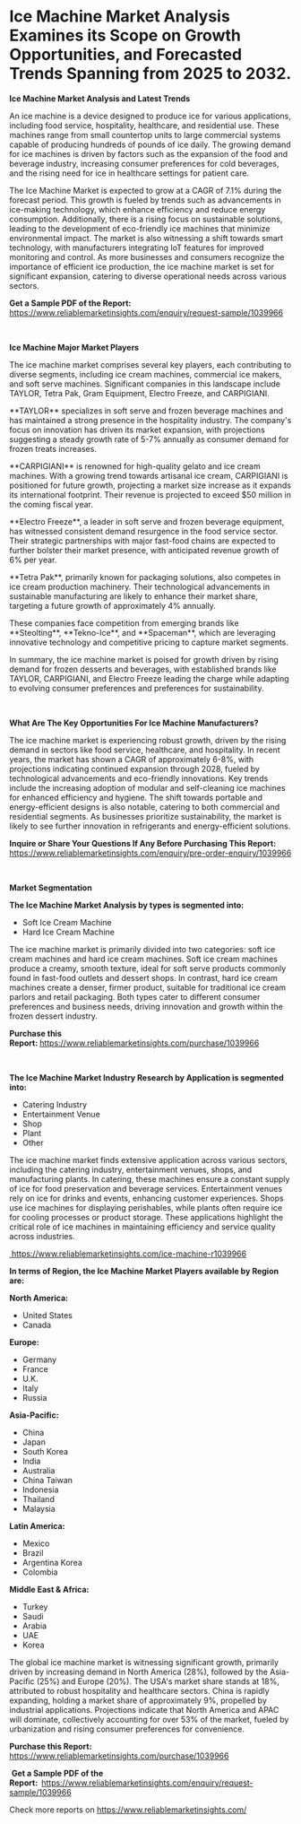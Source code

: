 <p><h1>Ice Machine Market Analysis Examines its Scope on Growth Opportunities, and Forecasted Trends Spanning from 2025 to 2032.</h1></p><p><strong>Ice Machine Market Analysis and Latest Trends</strong></p>
<p><p>An ice machine is a device designed to produce ice for various applications, including food service, hospitality, healthcare, and residential use. These machines range from small countertop units to large commercial systems capable of producing hundreds of pounds of ice daily. The growing demand for ice machines is driven by factors such as the expansion of the food and beverage industry, increasing consumer preferences for cold beverages, and the rising need for ice in healthcare settings for patient care.</p><p>The Ice Machine Market is expected to grow at a CAGR of 7.1% during the forecast period. This growth is fueled by trends such as advancements in ice-making technology, which enhance efficiency and reduce energy consumption. Additionally, there is a rising focus on sustainable solutions, leading to the development of eco-friendly ice machines that minimize environmental impact. The market is also witnessing a shift towards smart technology, with manufacturers integrating IoT features for improved monitoring and control. As more businesses and consumers recognize the importance of efficient ice production, the ice machine market is set for significant expansion, catering to diverse operational needs across various sectors.</p></p>
<p><strong>Get a Sample PDF of the Report:&nbsp;</strong> <a href="https://www.reliablemarketinsights.com/enquiry/request-sample/1039966?utm_campaign=2177&utm_medium=2&utm_source=Github&utm_content=ia&utm_term=19022025&utm_id=ice-machine">https://www.reliablemarketinsights.com/enquiry/request-sample/1039966</a></p>
<p>&nbsp;</p>
<p><strong>Ice Machine Major Market Players</strong></p>
<p><p>The ice machine market comprises several key players, each contributing to diverse segments, including ice cream machines, commercial ice makers, and soft serve machines. Significant companies in this landscape include TAYLOR, Tetra Pak, Gram Equipment, Electro Freeze, and CARPIGIANI.</p><p>**TAYLOR** specializes in soft serve and frozen beverage machines and has maintained a strong presence in the hospitality industry. The company's focus on innovation has driven its market expansion, with projections suggesting a steady growth rate of 5-7% annually as consumer demand for frozen treats increases. </p><p>**CARPIGIANI** is renowned for high-quality gelato and ice cream machines. With a growing trend towards artisanal ice cream, CARPIGIANI is positioned for future growth, projecting a market size increase as it expands its international footprint. Their revenue is projected to exceed $50 million in the coming fiscal year.</p><p>**Electro Freeze**, a leader in soft serve and frozen beverage equipment, has witnessed consistent demand resurgence in the food service sector. Their strategic partnerships with major fast-food chains are expected to further bolster their market presence, with anticipated revenue growth of 6% per year.</p><p>**Tetra Pak**, primarily known for packaging solutions, also competes in ice cream production machinery. Their technological advancements in sustainable manufacturing are likely to enhance their market share, targeting a future growth of approximately 4% annually.</p><p>These companies face competition from emerging brands like **Steolting**, **Tekno-Ice**, and **Spaceman**, which are leveraging innovative technology and competitive pricing to capture market segments.</p><p>In summary, the ice machine market is poised for growth driven by rising demand for frozen desserts and beverages, with established brands like TAYLOR, CARPIGIANI, and Electro Freeze leading the charge while adapting to evolving consumer preferences and preferences for sustainability.</p></p>
<p>&nbsp;</p>
<p><strong>What Are The Key Opportunities For Ice Machine Manufacturers?</strong></p>
<p><p>The ice machine market is experiencing robust growth, driven by the rising demand in sectors like food service, healthcare, and hospitality. In recent years, the market has shown a CAGR of approximately 6-8%, with projections indicating continued expansion through 2028, fueled by technological advancements and eco-friendly innovations. Key trends include the increasing adoption of modular and self-cleaning ice machines for enhanced efficiency and hygiene. The shift towards portable and energy-efficient designs is also notable, catering to both commercial and residential segments. As businesses prioritize sustainability, the market is likely to see further innovation in refrigerants and energy-efficient solutions.</p></p>
<p><strong>Inquire or Share Your Questions If Any Before Purchasing This Report:</strong> <a href="https://www.reliablemarketinsights.com/enquiry/pre-order-enquiry/1039966?utm_campaign=2177&utm_medium=2&utm_source=Github&utm_content=ia&utm_term=19022025&utm_id=ice-machine">https://www.reliablemarketinsights.com/enquiry/pre-order-enquiry/1039966</a></p>
<p>&nbsp;</p>
<p><strong>Market Segmentation</strong></p>
<p><strong>The Ice Machine Market Analysis by types is segmented into:</strong></p>
<p><ul><li>Soft Ice Cream Machine</li><li>Hard Ice Cream Machine</li></ul></p>
<p><p>The ice machine market is primarily divided into two categories: soft ice cream machines and hard ice cream machines. Soft ice cream machines produce a creamy, smooth texture, ideal for soft serve products commonly found in fast-food outlets and dessert shops. In contrast, hard ice cream machines create a denser, firmer product, suitable for traditional ice cream parlors and retail packaging. Both types cater to different consumer preferences and business needs, driving innovation and growth within the frozen dessert industry.</p></p>
<p><strong>Purchase this Report:&nbsp;</strong><a href="https://www.reliablemarketinsights.com/purchase/1039966?utm_campaign=2177&utm_medium=2&utm_source=Github&utm_content=ia&utm_term=19022025&utm_id=ice-machine">https://www.reliablemarketinsights.com/purchase/1039966</a></p>
<p>&nbsp;</p>
<p><strong>The Ice Machine Market Industry Research by Application is segmented into:</strong></p>
<p><ul><li>Catering Industry</li><li>Entertainment Venue</li><li>Shop</li><li>Plant</li><li>Other</li></ul></p>
<p><p>The ice machine market finds extensive application across various sectors, including the catering industry, entertainment venues, shops, and manufacturing plants. In catering, these machines ensure a constant supply of ice for food preservation and beverage services. Entertainment venues rely on ice for drinks and events, enhancing customer experiences. Shops use ice machines for displaying perishables, while plants often require ice for cooling processes or product storage. These applications highlight the critical role of ice machines in maintaining efficiency and service quality across industries.</p></p>
<p><a href="https://www.reliablemarketinsights.com/ice-machine-r1039966?utm_campaign=2177&utm_medium=2&utm_source=Github&utm_content=ia&utm_term=19022025&utm_id=ice-machine">&nbsp;https://www.reliablemarketinsights.com/ice-machine-r1039966</a></p>
<p><strong>In terms of Region, the Ice Machine Market Players available by Region are:</strong></p>
<p>
    <p> <strong> North America: </strong>
        <ul>
            <li>United States</li>
            <li>Canada</li>
        </ul>
        </p> 
    <p> <strong> Europe: </strong>
        <ul>
            <li>Germany</li>
            <li>France</li>
            <li>U.K.</li>
            <li>Italy</li>
            <li>Russia</li>
        </ul>
        </p> 
    <p> <strong> Asia-Pacific: </strong>
        <ul>
            <li>China</li>
            <li>Japan</li>
            <li>South Korea</li>
            <li>India</li>
            <li>Australia</li>
            <li>China Taiwan</li>
            <li>Indonesia</li>
            <li>Thailand</li>
            <li>Malaysia</li>
        </ul>
        </p> 
    <p> <strong> Latin America: </strong>
        <ul>
            <li>Mexico</li>
            <li>Brazil</li>
            <li>Argentina Korea</li>
            <li>Colombia</li>
        </ul>
        </p> 
    <p> <strong> Middle East & Africa: </strong>
        <ul>
            <li>Turkey</li>
            <li>Saudi</li>
            <li>Arabia</li>
            <li>UAE</li>
            <li>Korea</li>
        </ul>
    </p>
    </p>
<p><p>The global ice machine market is witnessing significant growth, primarily driven by increasing demand in North America (28%), followed by the Asia-Pacific (25%) and Europe (20%). The USA's market share stands at 18%, attributed to robust hospitality and healthcare sectors. China is rapidly expanding, holding a market share of approximately 9%, propelled by industrial applications. Projections indicate that North America and APAC will dominate, collectively accounting for over 53% of the market, fueled by urbanization and rising consumer preferences for convenience.</p></p>
<p><strong>Purchase this Report: </strong><a href="https://www.reliablemarketinsights.com/purchase/1039966?utm_campaign=2177&utm_medium=2&utm_source=Github&utm_content=ia&utm_term=19022025&utm_id=ice-machine">https://www.reliablemarketinsights.com/purchase/1039966</a></p>
<p>&nbsp;<strong>Get a Sample PDF of the Report:&nbsp;&nbsp;</strong><a href="https://www.reliablemarketinsights.com/enquiry/request-sample/1039966?utm_campaign=2177&utm_medium=2&utm_source=Github&utm_content=ia&utm_term=19022025&utm_id=ice-machine">https://www.reliablemarketinsights.com/enquiry/request-sample/1039966</a></p>
<p><strong></strong></p>
<p>Check more reports on <a href="https://www.reliablemarketinsights.com/?utm_campaign=2177&utm_medium=2&utm_source=Github&utm_content=ia&utm_term=19022025&utm_id=ice-machine">https://www.reliablemarketinsights.com/</a></p>